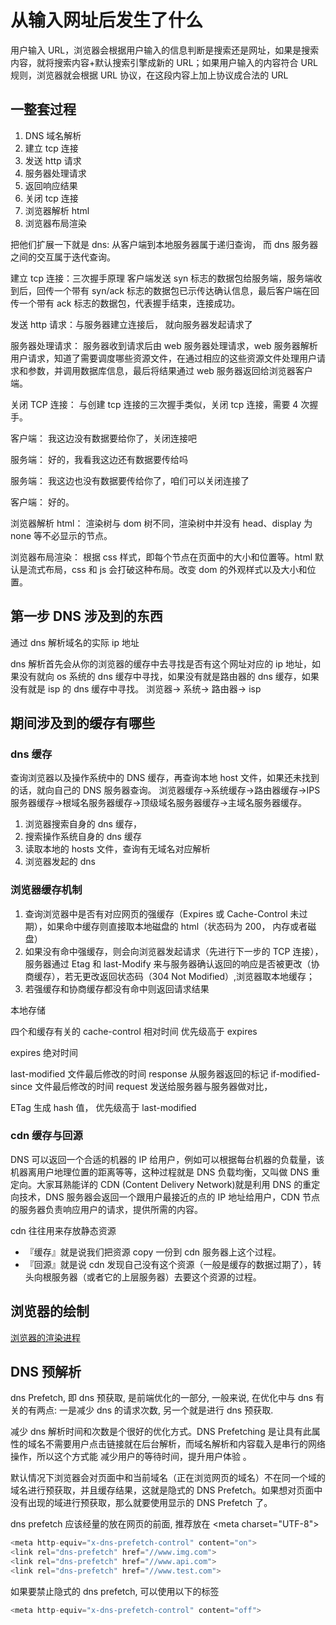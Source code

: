 # 从输入网址后发生了什么

用户输入 URL，浏览器会根据用户输入的信息判断是搜索还是网址，如果是搜索内容，就将搜索内容+默认搜索引擎成新的 URL；如果用户输入的内容符合 URL 规则，浏览器就会根据 URL 协议，在这段内容上加上协议成合法的 URL

## 一整套过程

1. DNS 域名解析
2. 建立 tcp 连接
3. 发送 http 请求
4. 服务器处理请求
5. 返回响应结果
6. 关闭 tcp 连接
7. 浏览器解析 html
8. 浏览器布局渲染

把他们扩展一下就是
dns: 从客户端到本地服务器属于递归查询， 而 dns 服务器之间的交互属于迭代查询。

建立 tcp 连接：三次握手原理 客户端发送 syn 标志的数据包给服务端，服务端收到后，回传一个带有 syn/ack 标志的数据包已示传达确认信息，最后客户端在回传一个带有 ack 标志的数据包，代表握手结束，连接成功。

发送 http 请求：与服务器建立连接后， 就向服务器发起请求了

服务器处理请求： 服务器收到请求后由 web 服务器处理请求，web 服务器解析用户请求，知道了需要调度哪些资源文件，在通过相应的这些资源文件处理用户请求和参数，并调用数据库信息，最后将结果通过 web 服务器返回给浏览器客户端。

关闭 TCP 连接： 与创建 tcp 连接的三次握手类似，关闭 tcp 连接，需要 4 次握手。

客户端： 我这边没有数据要给你了，关闭连接吧

服务端： 好的，我看我这边还有数据要传给吗

服务端： 我这边也没有数据要传给你了，咱们可以关闭连接了

客户端： 好的。

浏览器解析 html： 渲染树与 dom 树不同，渲染树中并没有 head、display 为 none 等不必显示的节点。

浏览器布局渲染： 根据 css 样式，即每个节点在页面中的大小和位置等。html 默认是流式布局，css 和 js 会打破这种布局。改变 dom 的外观样式以及大小和位置。

## 第一步 DNS 涉及到的东西

通过 dns 解析域名的实际 ip 地址

dns 解析首先会从你的浏览器的缓存中去寻找是否有这个网址对应的 ip 地址，如果没有就向 os 系统的 dns 缓存中寻找，如果没有就是路由器的 dns 缓存，如果没有就是 isp 的 dns 缓存中寻找。
浏览器-> 系统-> 路由器-> isp

## 期间涉及到的缓存有哪些

### dns 缓存

查询浏览器以及操作系统中的 DNS 缓存，再查询本地 host 文件，如果还未找到的话，就向自己的 DNS 服务器查询。 浏览器缓存->系统缓存->路由器缓存->IPS 服务器缓存->根域名服务器缓存->顶级域名服务器缓存->主域名服务器缓存。

1. 浏览器搜索自身的 dns 缓存，
2. 搜索操作系统自身的 dns 缓存
3. 读取本地的 hosts 文件，查询有无域名对应解析
4. 浏览器发起的 dns

### 浏览器缓存机制

1. 查询浏览器中是否有对应网页的强缓存（Expires 或 Cache-Control 未过期），如果命中缓存则直接取本地磁盘的 html（状态码为 200， 内存或者磁盘）
2. 如果没有命中强缓存，则会向浏览器发起请求（先进行下一步的 TCP 连接），服务器通过 Etag 和 last-Modify 来与服务器确认返回的响应是否被更改（协商缓存），若无更改返回状态码（304 Not Modified）,浏览器取本地缓存；
3. 若强缓存和协商缓存都没有命中则返回请求结果

本地存储

四个和缓存有关的
cache-control 相对时间 优先级高于 expires

expires 绝对时间

last-modified 文件最后修改的时间 response 从服务器返回的标记 if-modified-since 文件最后修改的时间 request 发送给服务器与服务器做对比，

ETag 生成 hash 值， 优先级高于 last-modified

### cdn 缓存与回源

DNS 可以返回一个合适的机器的 IP 给用户，例如可以根据每台机器的负载量，该机器离用户地理位置的距离等等，这种过程就是 DNS 负载均衡，又叫做 DNS 重定向。大家耳熟能详的 CDN (Content Delivery Network)就是利用 DNS 的重定向技术，DNS 服务器会返回一个跟用户最接近的点的 IP 地址给用户，CDN 节点的服务器负责响应用户的请求，提供所需的内容。

cdn 往往用来存放静态资源

- 『缓存』就是说我们把资源 copy 一份到 cdn 服务器上这个过程。
- 『回源』就是说 cdn 发现自己没有这个资源（一般是缓存的数据过期了），转头向根服务器（或者它的上层服务器）去要这个资源的过程。

## 浏览器的绘制

[浏览器的渲染进程](./浏览器的渲染进程.md)

## DNS 预解析

dns Prefetch, 即 dns 预获取, 是前端优化的一部分, 一般来说, 在优化中与 dns 有关的有两点: 一是减少 dns 的请求次数, 另一个就是进行 dns 预获取.

减少 dns 解析时间和次数是个很好的优化方式。DNS Prefetching 是让具有此属性的域名不需要用户点击链接就在后台解析，而域名解析和内容载入是串行的网络操作，所以这个方式能 减少用户的等待时间，提升用户体验 。

默认情况下浏览器会对页面中和当前域名（正在浏览网页的域名）不在同一个域的域名进行预获取，并且缓存结果，这就是隐式的 DNS Prefetch。如果想对页面中没有出现的域进行预获取，那么就要使用显示的 DNS Prefetch 了。

dns prefetch 应该经量的放在网页的前面, 推荐放在 \<meta charset="UTF-8">

```js
<meta http-equiv="x-dns-prefetch-control" content="on">
<link rel="dns-prefetch" href="//www.img.com">
<link rel="dns-prefetch" href="//www.api.com">
<link rel="dns-prefetch" href="//www.test.com">
```

如果要禁止隐式的 dns prefetch, 可以使用以下的标签

```js
<meta http-equiv="x-dns-prefetch-control" content="off">
```
